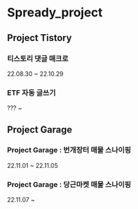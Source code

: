 # Spready_project

## Project Tistory

### 티스토리 댓글 매크로
22.08.30 ~ 22.10.29

### ETF 자동 글쓰기
??? ~ 

## Project Garage

### Project Garage : 번개장터 매물 스나이핑
22.11.01 ~ 22.11.05

### Project Garage : 당근마켓 매물 스나이핑
22.11.07 ~ 
